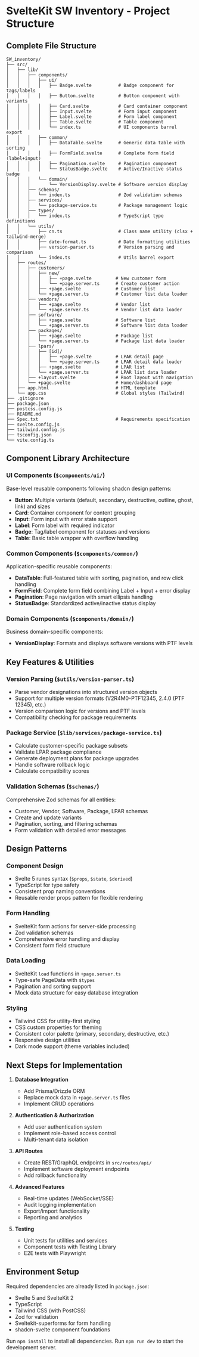 # SvelteKit SW Inventory - Project Structure

## Complete File Structure

```
SW_inventory/
├── src/
│   ├── lib/
│   │   ├── components/
│   │   │   ├── ui/
│   │   │   │   ├── Badge.svelte          # Badge component for tags/labels
│   │   │   │   ├── Button.svelte         # Button component with variants
│   │   │   │   ├── Card.svelte           # Card container component
│   │   │   │   ├── Input.svelte          # Form input component
│   │   │   │   ├── Label.svelte          # Form label component
│   │   │   │   ├── Table.svelte          # Table component
│   │   │   │   └── index.ts              # UI components barrel export
│   │   │   ├── common/
│   │   │   │   ├── DataTable.svelte      # Generic data table with sorting
│   │   │   │   ├── FormField.svelte      # Complete form field (label+input)
│   │   │   │   ├── Pagination.svelte     # Pagination component
│   │   │   │   └── StatusBadge.svelte    # Active/Inactive status badge
│   │   │   └── domain/
│   │   │       └── VersionDisplay.svelte # Software version display
│   │   ├── schemas/
│   │   │   └── index.ts                  # Zod validation schemas
│   │   ├── services/
│   │   │   └── package-service.ts        # Package management logic
│   │   ├── types/
│   │   │   └── index.ts                  # TypeScript type definitions
│   │   └── utils/
│   │       ├── cn.ts                     # Class name utility (clsx + tailwind-merge)
│   │       ├── date-format.ts            # Date formatting utilities
│   │       ├── version-parser.ts         # Version parsing and comparison
│   │       └── index.ts                  # Utils barrel export
│   ├── routes/
│   │   ├── customers/
│   │   │   ├── new/
│   │   │   │   ├── +page.svelte         # New customer form
│   │   │   │   └── +page.server.ts      # Create customer action
│   │   │   ├── +page.svelte             # Customer list
│   │   │   └── +page.server.ts          # Customer list data loader
│   │   ├── vendors/
│   │   │   ├── +page.svelte             # Vendor list
│   │   │   └── +page.server.ts          # Vendor list data loader
│   │   ├── software/
│   │   │   ├── +page.svelte             # Software list
│   │   │   └── +page.server.ts          # Software list data loader
│   │   ├── packages/
│   │   │   ├── +page.svelte             # Package list
│   │   │   └── +page.server.ts          # Package list data loader
│   │   ├── lpars/
│   │   │   ├── [id]/
│   │   │   │   ├── +page.svelte         # LPAR detail page
│   │   │   │   └── +page.server.ts      # LPAR detail data loader
│   │   │   ├── +page.svelte             # LPAR list
│   │   │   └── +page.server.ts          # LPAR list data loader
│   │   ├── +layout.svelte               # Root layout with navigation
│   │   └── +page.svelte                 # Home/dashboard page
│   ├── app.html                         # HTML template
│   └── app.css                          # Global styles (Tailwind)
├── .gitignore
├── package.json
├── postcss.config.js
├── README.md
├── Spec.txt                             # Requirements specification
├── svelte.config.js
├── tailwind.config.js
├── tsconfig.json
└── vite.config.ts
```

## Component Library Architecture

### UI Components (`$components/ui/`)
Base-level reusable components following shadcn design patterns:
- **Button**: Multiple variants (default, secondary, destructive, outline, ghost, link) and sizes
- **Card**: Container component for content grouping
- **Input**: Form input with error state support
- **Label**: Form label with required indicator
- **Badge**: Tag/label component for statuses and versions
- **Table**: Basic table wrapper with overflow handling

### Common Components (`$components/common/`)
Application-specific reusable components:
- **DataTable**: Full-featured table with sorting, pagination, and row click handling
- **FormField**: Complete form field combining Label + Input + error display
- **Pagination**: Page navigation with smart ellipsis handling
- **StatusBadge**: Standardized active/inactive status display

### Domain Components (`$components/domain/`)
Business domain-specific components:
- **VersionDisplay**: Formats and displays software versions with PTF levels

## Key Features & Utilities

### Version Parsing (`$utils/version-parser.ts`)
- Parse vendor designations into structured version objects
- Support for multiple version formats (V2R4M0-PTF12345, 2.4.0 (PTF 12345), etc.)
- Version comparison logic for versions and PTF levels
- Compatibility checking for package requirements

### Package Service (`$lib/services/package-service.ts`)
- Calculate customer-specific package subsets
- Validate LPAR package compliance
- Generate deployment plans for package upgrades
- Handle software rollback logic
- Calculate compatibility scores

### Validation Schemas (`$schemas/`)
Comprehensive Zod schemas for all entities:
- Customer, Vendor, Software, Package, LPAR schemas
- Create and update variants
- Pagination, sorting, and filtering schemas
- Form validation with detailed error messages

## Design Patterns

### Component Design
- Svelte 5 runes syntax (`$props`, `$state`, `$derived`)
- TypeScript for type safety
- Consistent prop naming conventions
- Reusable render props pattern for flexible rendering

### Form Handling
- SvelteKit form actions for server-side processing
- Zod validation schemas
- Comprehensive error handling and display
- Consistent form field structure

### Data Loading
- SvelteKit `load` functions in `+page.server.ts`
- Type-safe PageData with `$types`
- Pagination and sorting support
- Mock data structure for easy database integration

### Styling
- Tailwind CSS for utility-first styling
- CSS custom properties for theming
- Consistent color palette (primary, secondary, destructive, etc.)
- Responsive design utilities
- Dark mode support (theme variables included)

## Next Steps for Implementation

1. **Database Integration**
   - Add Prisma/Drizzle ORM
   - Replace mock data in `+page.server.ts` files
   - Implement CRUD operations

2. **Authentication & Authorization**
   - Add user authentication system
   - Implement role-based access control
   - Multi-tenant data isolation

3. **API Routes**
   - Create REST/GraphQL endpoints in `src/routes/api/`
   - Implement software deployment endpoints
   - Add rollback functionality

4. **Advanced Features**
   - Real-time updates (WebSocket/SSE)
   - Audit logging implementation
   - Export/import functionality
   - Reporting and analytics

5. **Testing**
   - Unit tests for utilities and services
   - Component tests with Testing Library
   - E2E tests with Playwright

## Environment Setup

Required dependencies are already listed in `package.json`:
- Svelte 5 and SvelteKit 2
- TypeScript
- Tailwind CSS (with PostCSS)
- Zod for validation
- Sveltekit-superforms for form handling
- shadcn-svelte component foundations

Run `npm install` to install all dependencies.
Run `npm run dev` to start the development server.
